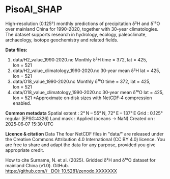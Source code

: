 # PisoAI_SHAP
High-resolution (0.125°) monthly predictions of precipitation δ²H and δ¹⁸O over mainland China for 1990-2020, together with 30-year climatologies.
The dataset supports research in hydrology, ecology, paleoclimate, archaeology, isotope geochemistry and related fields.

**Data files:**
1. data/H2_value_1990‑2020.nc  Monthly δ²H  time = 372, lat = 425, lon = 521
2. data/H2_value_climatology_1990‑2020.nc  30‑year mean δ²H  lat = 425, lon = 521
3. data/O18_value_1990‑2020.nc  Monthly δ¹⁸O  time = 372, lat = 425, lon = 521
4. data/O18_value_climatology_1990‑2020.nc  30‑year mean δ¹⁸O  lat = 425, lon = 521
*Approximate on‑disk sizes with NetCDF‑4 compression enabled.

**Common metadata**
Spatial extent :  2° N – 55° N, 72° E – 137° E
Grid           :  0.125° regular (EPSG:4326)
Land mask      :  Applied (oceans → NaN)
Created on     :  2025‑06‑07 15:30 UTC

**Licence & citation**
Data
The four NetCDF files in "data/" are released under the Creative Commons Attribution 4.0 International (CC BY 4.0) licence. You are free to share and adapt the data for any purpose, provided you give appropriate credit.

How to cite
Surname, N. et al. (2025). Gridded δ²H and δ¹⁸O dataset for mainland China (v1.0). GitHub. https://github.com//   DOI: 10.5281/zenodo.XXXXXXX
